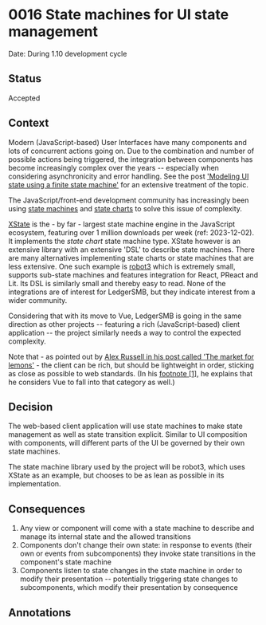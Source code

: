 # 0016 State machines for UI state management

Date: During 1.10 development cycle

## Status

Accepted

## Context

Modern (JavaScript-based) User Interfaces have many components and lots of
concurrent actions going on.  Due to the combination and number of possible
actions being triggered, the integration between components has become
increasingly complex over the years -- especially when considering
asynchronicity and error handling.  See the post ['Modeling UI state using
a finite state machine'](https://xiaoyunyang.github.io/post/modeling-ui-state-using-a-finite-state-machine/)
for an extensive treatment of the topic.

The JavaScript/front-end development community has increasingly been using
[state machines](https://en.wikipedia.org/wiki/Finite-state_machine) and
[state charts](https://en.wikipedia.org/wiki/UML_state_machine) to solve this
issue of complexity.

[XState](https://stately.ai/docs/xstate) is the - by far - largest state
machine engine in the JavaScript ecosystem, featuring over 1 million downloads
per week (ref: 2023-12-02).  It implements the *state chart* state machine
type.  XState however is an extensive library with an extensive 'DSL' to
describe state machines.  There are many alternatives implementing state charts
or state machines that are less extensive.  One such example is
[robot3](https://thisrobot.life/) which is extremely small, supports sub-state
machines and features integration for React, PReact and Lit.  Its DSL is
similarly small and thereby easy to read.  None of the integrations are of
interest for LedgerSMB, but they indicate interest from a wider community.

Considering that with its move to Vue, LedgerSMB is going in the same
direction as other projects -- featuring a rich (JavaScript-based) client
application -- the project similarly needs a way to control the expected
complexity.

Note that - as pointed out by [Alex Russell in his post called 'The market
for lemons'](https://infrequently.org/2023/02/the-market-for-lemons/) - the
client can be rich, but should be lightweight in order, sticking as close
as possible to web standards. (In his [footnote
[1]](https://infrequently.org/2023/02/the-market-for-lemons/#fn-alex-approved-1),
he explains that he considers Vue to fall into that category as well.)

## Decision

The web-based client application will use state machines to make state
management as well as state transition explicit.  Similar to UI composition
with components, will different parts of the UI be governed by their own state
machines.

The state machine library used by the project will be robot3, which uses XState
as an example, but chooses to be as lean as possible in its implementation.

## Consequences

1. Any view or component will come with a state machine to describe and manage
   its internal state and the allowed transitions
2. Components don't change their own state: in response to events (their own or
   events from subcomponents) they invoke state transitions in the component's
   state machine
3. Components listen to state changes in the state machine in order to modify
   their presentation -- potentially triggering state changes to subcomponents,
   which modify their presentation by consequence

## Annotations
